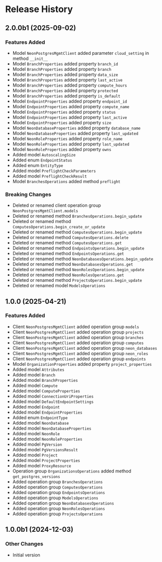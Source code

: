 # Release History

## 2.0.0b1 (2025-09-02)

### Features Added

  - Model `NeonPostgresMgmtClient` added parameter `cloud_setting` in method `__init__`
  - Model `BranchProperties` added property `branch_id`
  - Model `BranchProperties` added property `branch`
  - Model `BranchProperties` added property `data_size`
  - Model `BranchProperties` added property `last_active`
  - Model `BranchProperties` added property `compute_hours`
  - Model `BranchProperties` added property `protected`
  - Model `BranchProperties` added property `is_default`
  - Model `EndpointProperties` added property `endpoint_id`
  - Model `EndpointProperties` added property `compute_name`
  - Model `EndpointProperties` added property `status`
  - Model `EndpointProperties` added property `last_active`
  - Model `EndpointProperties` added property `size`
  - Model `NeonDatabaseProperties` added property `database_name`
  - Model `NeonDatabaseProperties` added property `last_updated`
  - Model `NeonRoleProperties` added property `role_name`
  - Model `NeonRoleProperties` added property `last_updated`
  - Model `NeonRoleProperties` added property `owns`
  - Added model `AutoscalingSize`
  - Added enum `EndpointStatus`
  - Added enum `EntityType`
  - Added model `PreflightCheckParameters`
  - Added model `PreflightCheckResult`
  - Model `BranchesOperations` added method `preflight`

### Breaking Changes

  - Deleted or renamed client operation group `NeonPostgresMgmtClient.models`
  - Deleted or renamed method `BranchesOperations.begin_update`
  - Deleted or renamed method `ComputesOperations.begin_create_or_update`
  - Deleted or renamed method `ComputesOperations.begin_update`
  - Deleted or renamed method `ComputesOperations.delete`
  - Deleted or renamed method `ComputesOperations.get`
  - Deleted or renamed method `EndpointsOperations.begin_update`
  - Deleted or renamed method `EndpointsOperations.get`
  - Deleted or renamed method `NeonDatabasesOperations.begin_update`
  - Deleted or renamed method `NeonDatabasesOperations.get`
  - Deleted or renamed method `NeonRolesOperations.begin_update`
  - Deleted or renamed method `NeonRolesOperations.get`
  - Deleted or renamed method `ProjectsOperations.begin_update`
  - Deleted or renamed model `ModelsOperations`

## 1.0.0 (2025-04-21)

### Features Added

  - Client `NeonPostgresMgmtClient` added operation group `models`
  - Client `NeonPostgresMgmtClient` added operation group `projects`
  - Client `NeonPostgresMgmtClient` added operation group `branches`
  - Client `NeonPostgresMgmtClient` added operation group `computes`
  - Client `NeonPostgresMgmtClient` added operation group `neon_databases`
  - Client `NeonPostgresMgmtClient` added operation group `neon_roles`
  - Client `NeonPostgresMgmtClient` added operation group `endpoints`
  - Model `OrganizationProperties` added property `project_properties`
  - Added model `Attributes`
  - Added model `Branch`
  - Added model `BranchProperties`
  - Added model `Compute`
  - Added model `ComputeProperties`
  - Added model `ConnectionUriProperties`
  - Added model `DefaultEndpointSettings`
  - Added model `Endpoint`
  - Added model `EndpointProperties`
  - Added enum `EndpointType`
  - Added model `NeonDatabase`
  - Added model `NeonDatabaseProperties`
  - Added model `NeonRole`
  - Added model `NeonRoleProperties`
  - Added model `PgVersion`
  - Added model `PgVersionsResult`
  - Added model `Project`
  - Added model `ProjectProperties`
  - Added model `ProxyResource`
  - Operation group `OrganizationsOperations` added method `get_postgres_versions`
  - Added operation group `BranchesOperations`
  - Added operation group `ComputesOperations`
  - Added operation group `EndpointsOperations`
  - Added operation group `ModelsOperations`
  - Added operation group `NeonDatabasesOperations`
  - Added operation group `NeonRolesOperations`
  - Added operation group `ProjectsOperations`

## 1.0.0b1 (2024-12-03)

### Other Changes

  - Initial version
